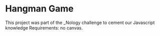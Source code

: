 # Hangman Game


This project was part of the _Nology challenge to cement our Javascript knowledge
Requirements: no canvas.
